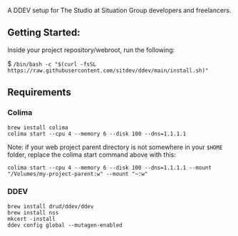 A DDEV setup for The Studio at Situation Group developers and freelancers.

## Getting Started:

Inside your project repository/webroot, run the following:

$ `/bin/bash -c "$(curl -fsSL https://raw.githubusercontent.com/sitdev/ddev/main/install.sh)"`

## Requirements

### Colima
```
brew install colima
colima start --cpu 4 --memory 6 --disk 100 --dns=1.1.1.1
```

Note: if your web project parent directory is not somewhere in your `$HOME` folder, replace the colima start command above with this:
```
colima start --cpu 4 --memory 6 --disk 100 --dns=1.1.1.1 --mount "/Volumes/my-project-parent:w" --mount "~:w"
```

### DDEV
```
brew install drud/ddev/ddev
brew install nss
mkcert -install
ddev config global --mutagen-enabled
```
